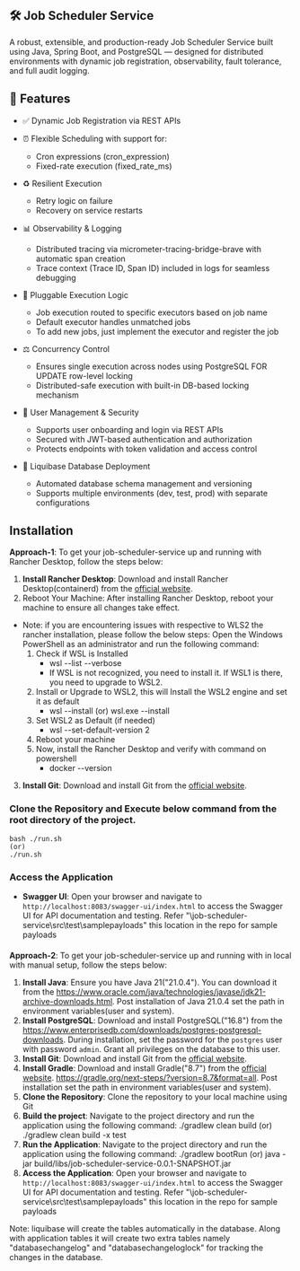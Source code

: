 ## 🛠️ Job Scheduler Service
A robust, extensible, and production-ready Job Scheduler Service built using Java, Spring Boot, and PostgreSQL — designed for distributed environments with dynamic job registration, observability, fault tolerance, and full audit logging.

## 🚀 Features
- ✅ Dynamic Job Registration via REST APIs
- ⏰ Flexible Scheduling with support for:
  - Cron expressions (cron_expression)
  - Fixed-rate execution (fixed_rate_ms)

- ♻️ Resilient Execution
  - Retry logic on failure
  - Recovery on service restarts

- 📊 Observability & Logging
   - Distributed tracing via micrometer-tracing-bridge-brave with automatic span creation
   - Trace context (Trace ID, Span ID) included in logs for seamless debugging

- 🧠 Pluggable Execution Logic
   - Job execution routed to specific executors based on job name
   - Default executor handles unmatched jobs
   - To add new jobs, just implement the executor and register the job

- ⚖️ Concurrency Control
   - Ensures single execution across nodes using PostgreSQL FOR UPDATE row-level locking
   - Distributed-safe execution with built-in DB-based locking mechanism

- 🔐 User Management & Security
   - Supports user onboarding and login via REST APIs
   - Secured with JWT-based authentication and authorization
   - Protects endpoints with token validation and access control

- 📜 Liquibase Database Deployment
   - Automated database schema management and versioning
   - Supports multiple environments (dev, test, prod) with separate configurations


## Installation
**Approach-1**: To get your job-scheduler-service up and running with Rancher Desktop, follow the steps below:
1. **Install Rancher Desktop**: Download and install Rancher Desktop(containerd) from the [official website](https://rancherdesktop.io/).
2. Reboot Your Machine: After installing Rancher Desktop, reboot your machine to ensure all changes take effect.
- Note: if you are encountering issues with respective to WLS2 the rancher installation, please follow the below steps:
Open the Windows PowerShell as an administrator and run the following command:
  1) Check if WSL is Installed
     - wsl --list --verbose
     - If WSL is not recognized, you need to install it. If WSL1 is there, you need to upgrade to WSL2.
  2) Install or Upgrade to WSL2, this will Install the WSL2 engine and set it as default
        - wsl --install (or) wsl.exe --install
  3) Set WSL2 as Default (if needed)
     - wsl --set-default-version 2
  4) Reboot your machine
  5) Now, install the Rancher Desktop and verify with command on powershell
     - docker --version
3. **Install Git**: Download and install Git from the [official website](https://git-scm.com/downloads).

### Clone the Repository and Execute below command from the root directory of the project.
    bash ./run.sh
    (or)
    ./run.sh

### Access the Application
- **Swagger UI**: Open your browser and navigate to `http://localhost:8083/swagger-ui/index.html` to access the Swagger UI for API documentation and testing.
     Refer "\job-scheduler-service\src\test\samplepayloads" this location in the repo for sample payloads

####
**Approach-2**: To get your job-scheduler-service up and running with in local with manual setup, follow the steps below:
1. **Install Java**: Ensure you have Java 21("21.0.4"). You can download it from the https://www.oracle.com/java/technologies/javase/jdk21-archive-downloads.html. Post installation of Java 21.0.4 set the path in environment variables(user and system).
2. **Install PostgreSQL**: Download and install PostgreSQL("16.8") from the https://www.enterprisedb.com/downloads/postgres-postgresql-downloads. During installation, set the password for the `postgres` user with password `admin`. Grant all privileges on the database to this user.
3. **Install Git**: Download and install Git from the [official website](https://git-scm.com/downloads). 
4. **Install Gradle**: Download and install Gradle("8.7") from the [official website](https://gradle.org/install/). https://gradle.org/next-steps/?version=8.7&format=all. Post installation set the path in environment variables(user and system).
5. **Clone the Repository**: Clone the repository to your local machine using Git
6. **Build the project**: Navigate to the project directory and run the application using the following command:
    ./gradlew clean build
       (or)
    ./gradlew clean build -x test
7.  **Run the Application**: Navigate to the project directory and run the application using the following command:
    ./gradlew bootRun
    (or)
    java -jar build/libs/job-scheduler-service-0.0.1-SNAPSHOT.jar
8. **Access the Application**: Open your browser and navigate to `http://localhost:8083/swagger-ui/index.html` to access the Swagger UI for API documentation and testing.
     Refer "\job-scheduler-service\src\test\samplepayloads" this location in the repo for sample payloads

Note: liquibase will create the tables automatically in the database. 
Along with application tables it will create two extra tables namely "databasechangelog" and "databasechangeloglock" for tracking the changes in the database.


 




